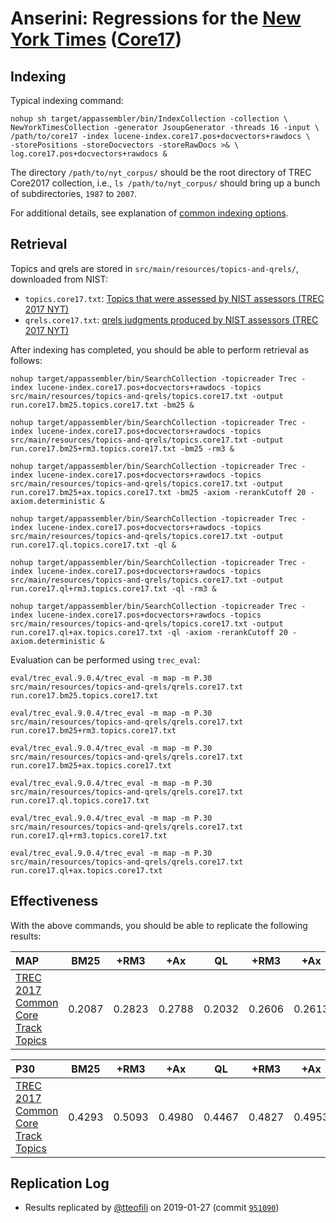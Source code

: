 # Anserini: Regressions for the [New York Times](https://catalog.ldc.upenn.edu/LDC2008T19) ([Core17](https://trec-core.github.io/2017/))

## Indexing

Typical indexing command:

```
nohup sh target/appassembler/bin/IndexCollection -collection \
NewYorkTimesCollection -generator JsoupGenerator -threads 16 -input \
/path/to/core17 -index lucene-index.core17.pos+docvectors+rawdocs \
-storePositions -storeDocvectors -storeRawDocs >& \
log.core17.pos+docvectors+rawdocs &
```

The directory `/path/to/nyt_corpus/` should be the root directory of TREC Core2017 collection, i.e., `ls /path/to/nyt_corpus/`
should bring up a bunch of subdirectories, `1987` to `2007`.

For additional details, see explanation of [common indexing options](common-indexing-options.md).

## Retrieval

Topics and qrels are stored in `src/main/resources/topics-and-qrels/`, downloaded from NIST:

+ `topics.core17.txt`: [Topics that were assessed by NIST assessors (TREC 2017 NYT)](https://trec.nist.gov/data/core/core_nist.txt)
+ `qrels.core17.txt`: [qrels judgments produced by NIST assessors (TREC 2017 NYT)](https://trec.nist.gov/data/core/qrels.txt)

After indexing has completed, you should be able to perform retrieval as follows:

```
nohup target/appassembler/bin/SearchCollection -topicreader Trec -index lucene-index.core17.pos+docvectors+rawdocs -topics src/main/resources/topics-and-qrels/topics.core17.txt -output run.core17.bm25.topics.core17.txt -bm25 &

nohup target/appassembler/bin/SearchCollection -topicreader Trec -index lucene-index.core17.pos+docvectors+rawdocs -topics src/main/resources/topics-and-qrels/topics.core17.txt -output run.core17.bm25+rm3.topics.core17.txt -bm25 -rm3 &

nohup target/appassembler/bin/SearchCollection -topicreader Trec -index lucene-index.core17.pos+docvectors+rawdocs -topics src/main/resources/topics-and-qrels/topics.core17.txt -output run.core17.bm25+ax.topics.core17.txt -bm25 -axiom -rerankCutoff 20 -axiom.deterministic &

nohup target/appassembler/bin/SearchCollection -topicreader Trec -index lucene-index.core17.pos+docvectors+rawdocs -topics src/main/resources/topics-and-qrels/topics.core17.txt -output run.core17.ql.topics.core17.txt -ql &

nohup target/appassembler/bin/SearchCollection -topicreader Trec -index lucene-index.core17.pos+docvectors+rawdocs -topics src/main/resources/topics-and-qrels/topics.core17.txt -output run.core17.ql+rm3.topics.core17.txt -ql -rm3 &

nohup target/appassembler/bin/SearchCollection -topicreader Trec -index lucene-index.core17.pos+docvectors+rawdocs -topics src/main/resources/topics-and-qrels/topics.core17.txt -output run.core17.ql+ax.topics.core17.txt -ql -axiom -rerankCutoff 20 -axiom.deterministic &

```

Evaluation can be performed using `trec_eval`:

```
eval/trec_eval.9.0.4/trec_eval -m map -m P.30 src/main/resources/topics-and-qrels/qrels.core17.txt run.core17.bm25.topics.core17.txt

eval/trec_eval.9.0.4/trec_eval -m map -m P.30 src/main/resources/topics-and-qrels/qrels.core17.txt run.core17.bm25+rm3.topics.core17.txt

eval/trec_eval.9.0.4/trec_eval -m map -m P.30 src/main/resources/topics-and-qrels/qrels.core17.txt run.core17.bm25+ax.topics.core17.txt

eval/trec_eval.9.0.4/trec_eval -m map -m P.30 src/main/resources/topics-and-qrels/qrels.core17.txt run.core17.ql.topics.core17.txt

eval/trec_eval.9.0.4/trec_eval -m map -m P.30 src/main/resources/topics-and-qrels/qrels.core17.txt run.core17.ql+rm3.topics.core17.txt

eval/trec_eval.9.0.4/trec_eval -m map -m P.30 src/main/resources/topics-and-qrels/qrels.core17.txt run.core17.ql+ax.topics.core17.txt

```

## Effectiveness

With the above commands, you should be able to replicate the following results:

MAP                                     | BM25      | +RM3      | +Ax       | QL        | +RM3      | +Ax       |
:---------------------------------------|-----------|-----------|-----------|-----------|-----------|-----------|
[TREC 2017 Common Core Track Topics](https://trec.nist.gov/data/core/core_nist.txt)| 0.2087    | 0.2823    | 0.2788    | 0.2032    | 0.2606    | 0.2613    |


P30                                     | BM25      | +RM3      | +Ax       | QL        | +RM3      | +Ax       |
:---------------------------------------|-----------|-----------|-----------|-----------|-----------|-----------|
[TREC 2017 Common Core Track Topics](https://trec.nist.gov/data/core/core_nist.txt)| 0.4293    | 0.5093    | 0.4980    | 0.4467    | 0.4827    | 0.4953    |



## Replication Log

* Results replicated by [@tteofili](https://github.com/tteofili) on 2019-01-27 (commit [`951090`](https://github.com/castorini/Anserini/commit/951090b66230040f037dde46534d896416467337))